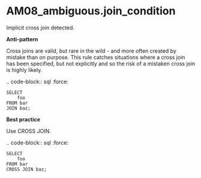 # AM08_ambiguous.join_condition

Implicit cross join detected.

**Anti-pattern**

Cross joins are valid, but rare in the wild - and more often created by mistake
than on purpose. This rule catches situations where a cross join has been specified,
but not explicitly and so the risk of a mistaken cross join is highly likely.

.. code-block:: sql
   :force:

    SELECT
        foo
    FROM bar
    JOIN baz;

**Best practice**

Use CROSS JOIN.

.. code-block:: sql
   :force:

    SELECT
        foo
    FROM bar
    CROSS JOIN baz;
